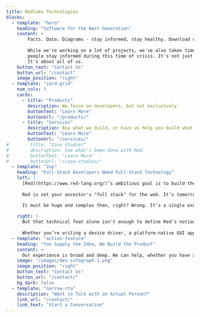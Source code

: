 ```yaml
---
title: Redlake Technologies
blocks:
  - template: "hero"
    heading: "Software for the Next Generation"
    content: >
        Facts. Data. Diagrams - stay informed, stay healthy. Download or view or [covid-19](/covid-19/) diagrams.
        
        While we're working on a lot of projects, we've also taken time to help
        people stay informed during this time of crisis. It's not just about us.
        It's about all of us.
    button_text: "Contact Us"
    button_url: "/contact"
    image_position: "right"
  - template: "card-grid"
    num_cols: 3
    cards:
      - title: "Products"
        description: We focus on developers, but not exclusively.
        buttonText: "Learn More"
        buttonUrl: "/products/"
      - title: "Services"
        description: Buy what we build, or have us help you build what you need.
        buttonText: "Learn More"
        buttonUrl: "/services/"
#      - title: "Case Studies"
#        description: See what's been done with Red.
#        buttonText: "Learn More"
#        buttonUrl: "/case-studies/"
  - template: "2up"
    heading: "Full-Stack Developers Need Full-Stack Technology"
    left: |-
      [Red](https://www.red-lang.org/)’s ambitious goal is to build the world’s first full-stack language, a language you can use for C-level system programming, applications, high-level scripting, and metaprogramming. You've probably heard the term "full-stack developer". But what is a full-stack Language?
      
      Red is not your ancestor's "full stack" for the web. It's tomorrow's metal-to-meta one-stop-shop for developers. Polyglot programming is a thing of the past. Dialects are the future. Low level, high level, domain specific, what you need when you need it.

      It must be huge and complex then, right? Wrong. It's a single executable that takes in your source files on any platform, and produces a packaged binary for any platform, from any other. The tool doesn’t depend on anything besides what came with your OS...shipping as a single executable that’s just over a megabyte. A full cross-platform toolchain that's smaller than most web pages.
      
    right: |-
      But that technical feat alone isn't enough to define Red's notion of a "Full-Stack Language". It's about the ability to bend and redefine the system to meet any need, while writing maintainable code and getting top-flight performance.  It's more like a batteries-included language construction set than just a language.
      
      Whether you’re writing a device driver, a platform-native GUI application, or a shared library, Red lets you use a common syntax to code at the right level of abstraction for the task. It's the last language you'll ever need, because it can become the next language you need.
  - template: "action-feature"
    heading: "You Supply the Idea, We Build the Product"
    content: >
      Our experience is broad and deep. We can help, whether you have an exciting new idea and need help forming it, legacy systems that need to be replaced, or require robust data processing that keeps the world turning. We love a challenge.
    image: "/images/dev-infograph-1.png"
    image_position: "right"
    button_text: "Contact Us"
    button_url: "/contact/"
    bg_dark: false
  - template: "narrow-cta"
    description: "Want to Talk with an Actual Person?"
    link_url: "/contact/"
    link_text: "Start a Conversation"
---
```

